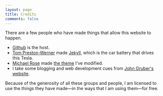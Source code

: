 ```yaml
---
layout: page
title: Credits
comments: false
---
```


There are a few people who have made things that allow this website to happen.

* [Github](https://github.com) is the host.
* [Tom Preston-Werner](http://tom.preston-werner.com) made [Jekyll](http://jekyllrb.com/), which is the car battery that drives this Tesla.
* [Michael Rose](https://mademistakes.com) made [the theme](https://mademistakes.com/work/hpstr-jekyll-theme/) I've modified.
* I take some blogging and web development cues from [John Gruber's website](http://daringfireball.net).

Because of the generosity of all these groups and people, I am licensed to use the things they have made—in the ways that I am using them—for free.